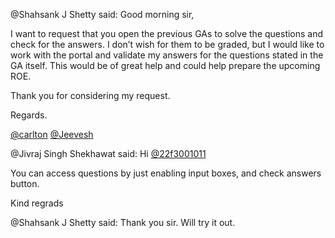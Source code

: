 @Shahsank J Shetty said: Good morning sir,


I want to request that you open the previous GAs to solve the questions and check for the answers. I don’t wish for them to be graded, but I would like to work with the portal and validate my answers for the questions stated in the GA itself. This would be of great help and could help prepare the upcoming ROE.  

Thank you for considering my request.


Regards.


[@carlton](/u/carlton) [@Jeevesh](/u/jeevesh)


@Jivraj Singh Shekhawat said: Hi [@22f3001011](/u/22f3001011)


You can access questions by just enabling input boxes, and check answers button.


Kind regrads


@Shahsank J Shetty said: Thank you sir. Will try it out.

